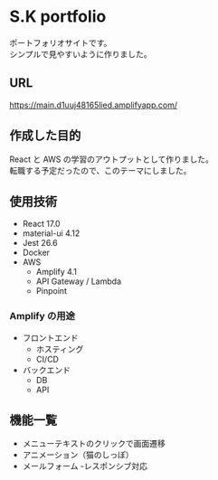 # S.K portfolio

ポートフォリオサイトです。  
シンプルで見やすいように作りました。

## URL

https://main.d1uuj48165lied.amplifyapp.com/

## 作成した目的

React と AWS の学習のアウトプットとして作りました。  
転職する予定だったので、このテーマにしました。

## 使用技術

- React 17.0
- material-ui 4.12
- Jest 26.6
- Docker
- AWS
  - Amplify 4.1
  - API Gateway / Lambda
  - Pinpoint

### Amplify の用途

- フロントエンド
  - ホスティング
  - CI/CD
- バックエンド
  - DB
  - API

## 機能一覧

- メニューテキストのクリックで画面遷移
- アニメーション（猫のしっぽ）
- メールフォーム -レスポンシブ対応
